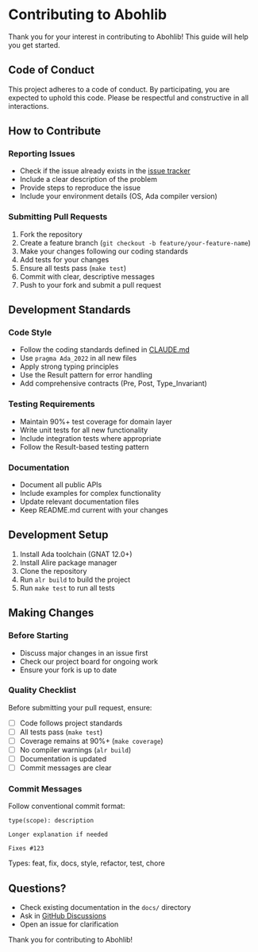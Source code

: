 # Contributing to Abohlib

Thank you for your interest in contributing to Abohlib! This guide will help you get started.

## Code of Conduct

This project adheres to a code of conduct. By participating, you are expected to uphold this code. Please be respectful and constructive in all interactions.

## How to Contribute

### Reporting Issues

- Check if the issue already exists in the [issue tracker](https://github.com/abitofhelp/abohlib/issues)
- Include a clear description of the problem
- Provide steps to reproduce the issue
- Include your environment details (OS, Ada compiler version)

### Submitting Pull Requests

1. Fork the repository
2. Create a feature branch (`git checkout -b feature/your-feature-name`)
3. Make your changes following our coding standards
4. Add tests for your changes
5. Ensure all tests pass (`make test`)
6. Commit with clear, descriptive messages
7. Push to your fork and submit a pull request

## Development Standards

### Code Style

- Follow the coding standards defined in [CLAUDE.md](CLAUDE.md)
- Use `pragma Ada_2022` in all new files
- Apply strong typing principles
- Use the Result pattern for error handling
- Add comprehensive contracts (Pre, Post, Type_Invariant)

### Testing Requirements

- Maintain 90%+ test coverage for domain layer
- Write unit tests for all new functionality
- Include integration tests where appropriate
- Follow the Result-based testing pattern

### Documentation

- Document all public APIs
- Include examples for complex functionality
- Update relevant documentation files
- Keep README.md current with your changes

## Development Setup

1. Install Ada toolchain (GNAT 12.0+)
2. Install Alire package manager
3. Clone the repository
4. Run `alr build` to build the project
5. Run `make test` to run all tests

## Making Changes

### Before Starting

- Discuss major changes in an issue first
- Check our project board for ongoing work
- Ensure your fork is up to date

### Quality Checklist

Before submitting your pull request, ensure:

- [ ] Code follows project standards
- [ ] All tests pass (`make test`)
- [ ] Coverage remains at 90%+ (`make coverage`)
- [ ] No compiler warnings (`alr build`)
- [ ] Documentation is updated
- [ ] Commit messages are clear

### Commit Messages

Follow conventional commit format:
```
type(scope): description

Longer explanation if needed

Fixes #123
```

Types: feat, fix, docs, style, refactor, test, chore

## Questions?

- Check existing documentation in the `docs/` directory
- Ask in [GitHub Discussions](https://github.com/abitofhelp/abohlib/discussions)
- Open an issue for clarification

Thank you for contributing to Abohlib!
